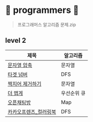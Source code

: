 # 🌼 programmers 🌼
> 프로그래머스 알고리즘 문제.zip

## level 2
|제목|알고리즘|
|---|---|
|[문자열 압축](https://github.com/Yuz-Algorithm-Learning/algorithm-learning/tree/main/programmers/level2/%EB%AC%B8%EC%9E%90%EC%97%B4%EC%95%95%EC%B6%95)|문자열|
|[타겟 넘버](https://github.com/Yuz-Algorithm-Learning/algorithm-learning/tree/main/programmers/level2/%ED%83%80%EA%B2%9F%EB%84%98%EB%B2%84)|DFS|
|[짝지어 제거하기](https://github.com/Yuz-Algorithm-Learning/algorithm-learning/tree/main/programmers/level2/%EC%A7%9D%EC%A7%80%EC%96%B4%EC%A0%9C%EA%B1%B0%ED%95%98%EA%B8%B0)|문자열|
|[더 맵게](https://github.com/Yuz-Algorithm-Learning/algorithm-learning/tree/main/programmers/level2/%EB%8D%94%EB%A7%B5%EA%B2%8C)|우선순위 큐|
|[오픈채팅방](https://github.com/Yuz-Algorithm-Learning/algorithm-learning/tree/main/programmers/level2/오픈채팅방)|Map|
|[카카오프렌즈_컬러링북](https://github.com/Yuz-Algorithm-Learning/algorithm-learning/tree/main/programmers/level2/카카오프렌즈_컬러링북)|DFS|
